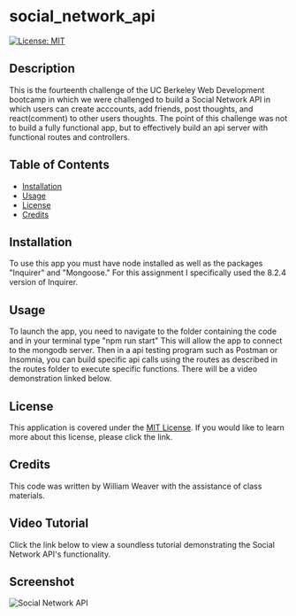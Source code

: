 # social_network_api
[![License: MIT](https://img.shields.io/badge/License-MIT-yellow.svg)](https://opensource.org/licenses/MIT)

## Description
This is the fourteenth challenge of the UC Berkeley Web Development bootcamp in which we were challenged to build a Social Network API in which users can create acccounts, add friends, post thoughts, and react(comment) to other users thoughts. The point of this challenge was not to build a fully functional app, but to effectively build an api server with functional routes and controllers.

## Table of Contents
- [Installation](#installation)
- [Usage](#usage)
- [License](#license)
- [Credits](#credits)

## Installation 
To use this app you must have node installed as well as the packages "Inquirer" and "Mongoose." For this assignment I specifically used the 8.2.4 version of Inquirer. 

## Usage
To launch the app, you need to navigate to the folder containing the code and in your terminal type "npm run start"
This will allow the app to connect to the mongodb server. Then in a api testing program such as Postman or Insomnia, you can build specific api calls using the routes as described in the routes folder to execute specific functions. There will be a video demonstration linked below. 

## License
This application is covered under the [MIT License](https://opensource.org/licenses/MIT). 
If you would like to learn more about this license, please click the link.

## Credits
This code was written by William Weaver with the assistance of class materials.

## Video Tutorial
Click the link below to view a soundless tutorial demonstrating the Social Network API's functionality. 


## Screenshot
![Social Network API](https://github.com/Arbitrary-Stag/social_network_api/assets/120620818/0d432c2a-5261-4c4f-a9b4-fbda9b835fd6)

